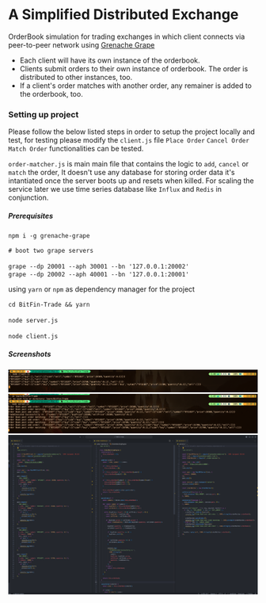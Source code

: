 # A Simplified Distributed Exchange 

OrderBook simulation for trading exchanges in which client connects via peer-to-peer network using [Grenache Grape](https://github.com/bitfinexcom/grenache-grape)

- Each client will have its own instance of the orderbook.
- Clients submit orders to their own instance of orderbook. The order is distributed to other instances, too.
- If a client's order matches with another order, any remainer is added to the orderbook, too.

### Setting up project

Please follow the below listed steps in order to setup the project locally and test, for testing please modify the `client.js` file 
`Place Order` `Cancel Order` `Match Order` functionalities can be tested.

`order-matcher.js` is main main file that contains the logic to `add`, `cancel` or `match` the order, It doesn't use any database for storing order data it's intantiated once the server boots up and resets when killed. For scaling the service later we use time series database like `Influx` and `Redis` in conjunction.

##### Prerequisites

```
npm i -g grenache-grape
```

```
# boot two grape servers

grape --dp 20001 --aph 30001 --bn '127.0.0.1:20002'
grape --dp 20002 --aph 40001 --bn '127.0.0.1:20001'
```

using `yarn` or `npm` as dependency manager for the project

```
cd BitFin-Trade && yarn

node server.js 

node client.js
```

##### Screenshots
![Client](screenshots/client.png?raw=true)
![Server](screenshots/server.png?raw=true)
![Code](screenshots/code.png?raw=true)


